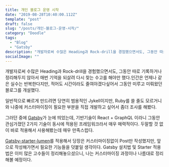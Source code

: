 ```yaml
---
title: 개인 블로그 운영 시작
date: "2019-08-28T10:40:00.112Z"
template: "post"
draft: false
slug: "/posts/개인-블로그-운영-시작/"
category: "Doodle"
tags:
  - "Blog"
  - "Gatsby"
description: "개발자로써 수많은 Heading과 Rock-drill을 경험했으면서도, 그동안 따로 기록하거나 정리해두지 않아서 매번 기억을 되살려 다시 찾는 수고를 해야만 했다.인간은 언제나 같은 실수는 반복한다지만, 적어도 시간이 줄여야겠다싶어서 그동안 미루고 미뤄왔던 블로그를 개설했다."
socialImage: ""
---
```


개발자로써 수많은 Heading과 Rock-drill을 경험했으면서도, 그동안 따로 기록하거나 정리해두지 않아서 매번 기억을 되살려 다시 찾는 수고를 해야만 했다.인간은 언제나 같은 실수는 반복한다지만, 적어도 시간이라도 줄여야겠다싶어서 그동안 미루고 미뤄왔던 블로그를 개설했다.

일반적으로 빠르게 만드려면 당연히 범용적인 Jykell이지만, Ruby를 쓸 줄도 모르거니와 나중에 커스터마이징이 필요한 부분을 직접 개발하고 싶어서 좀더 조사를 해봤다.

그러던 중에 [Gatsby](https://www.gatsbyjs.com/)가 눈에 띄었는데, 기반기술이 React + GraphQL 이라니 그동안 관심가졌던 2가지 기술이 동시에 적용된 프레임워크라서 매우 매력적이다. 두말할 것 없이 바로 적용해서 사용해봤는데 매우 만족스럽다.

[Gatsby-starter-lumen](https://github.com/alxshelepenok/gatsby-starter-lumen)를 적용해서 당장은 커스터마이징없이 Post만 작성했지만, 앞으로 작성해가면서 필요한 기능들을 덧붙일 생각이다. Gatsby 설치법 및 Starter 적용법은 이미 많은 고수들이 정리해놓으셨으니, 나는 커스터마이징 과정이나 나름대로 정리해볼 예정이다.